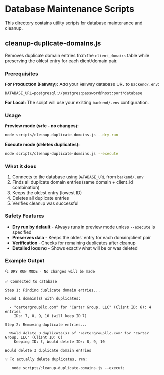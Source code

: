 # Database Maintenance Scripts

This directory contains utility scripts for database maintenance and cleanup.

## cleanup-duplicate-domains.js

Removes duplicate domain entries from the `client_domains` table while preserving the oldest entry for each client/domain pair.

### Prerequisites

**For Production (Railway):**
Add your Railway database URL to `backend/.env`:
```
DATABASE_URL=postgresql://postgres:password@host:port/database
```

**For Local:**
The script will use your existing `backend/.env` configuration.

### Usage

**Preview mode (safe - no changes):**
```bash
node scripts/cleanup-duplicate-domains.js --dry-run
```

**Execute mode (deletes duplicates):**
```bash
node scripts/cleanup-duplicate-domains.js --execute
```

### What it does

1. Connects to the database using `DATABASE_URL` from `backend/.env`
2. Finds all duplicate domain entries (same domain + client_id combination)
3. Keeps the oldest entry (lowest ID)
4. Deletes all duplicate entries
5. Verifies cleanup was successful

### Safety Features

- **Dry run by default** - Always runs in preview mode unless `--execute` is specified
- **Preserves data** - Keeps the oldest entry for each domain/client pair
- **Verification** - Checks for remaining duplicates after cleanup
- **Detailed logging** - Shows exactly what will be or was deleted

### Example Output

```
🔍 DRY RUN MODE - No changes will be made

✅ Connected to database

Step 1: Finding duplicate domain entries...

Found 1 domain(s) with duplicates:

  - "cartergroupllc.com" for "Carter Group, LLC" (Client ID: 6): 4 entries
    IDs: 7, 8, 9, 10 (will keep ID 7)

Step 2: Removing duplicate entries...

  Would delete 3 duplicate(s) of "cartergroupllc.com" for "Carter Group, LLC" (Client ID: 6)
    Keeping ID: 7, Would delete IDs: 8, 9, 10

Would delete 3 duplicate domain entries

💡 To actually delete duplicates, run:

   node scripts/cleanup-duplicate-domains.js --execute
```
